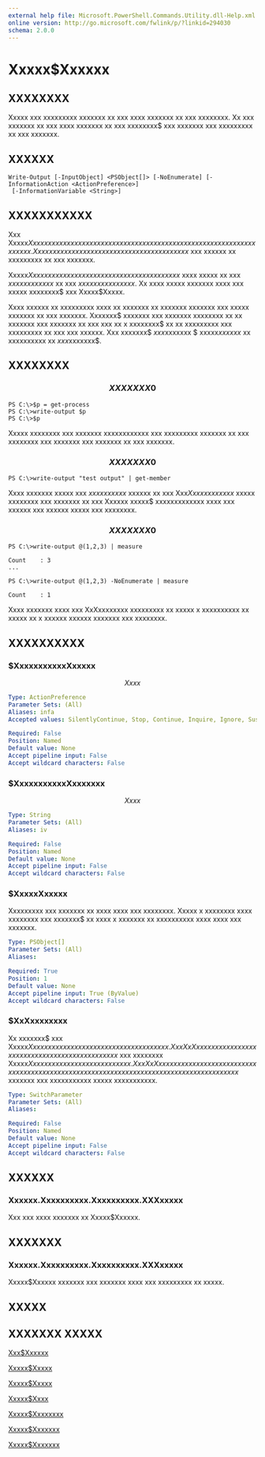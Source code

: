 ```yaml
---
external help file: Microsoft.PowerShell.Commands.Utility.dll-Help.xml
online version: http://go.microsoft.com/fwlink/p/?linkid=294030
schema: 2.0.0
---
```


# Xxxxx$Xxxxxx
## XXXXXXXX
Xxxxx xxx xxxxxxxxx xxxxxxx xx xxx xxxx xxxxxxx xx xxx xxxxxxxx.
Xx xxx xxxxxxx xx xxx xxxx xxxxxxx xx xxx xxxxxxxx$ xxx xxxxxxx xxx xxxxxxxxx xx xxx xxxxxxx.

## XXXXXX

```
Write-Output [-InputObject] <PSObject[]> [-NoEnumerate] [-InformationAction <ActionPreference>]
 [-InformationVariable <String>]
```

## XXXXXXXXXXX
Xxx Xxxxx$Xxxxxx xxxxxx xxxxx xxx xxxxxxxxx xxxxxx xxxx xxx xxxxxxxx xx xxx xxxx xxxxxxx.
Xx xxx xxxxxxx xx xxx xxxx xxxxxxx xx xxx xxxxxxxx$ xxx xxxxxx xx xxxxxxxxx xx xxx xxxxxxx.

Xxxxx$Xxxxxx xxxxx xxxxxxx xxxx xxx xxxxxxx xxxxxxxx$ xxxx xxxxx xx xxx $xxxxxx xxxxxx$ xx xxx $xxxxxxx xxxxxxxx.$ Xx xxxx xxxxx xxxxxxx xxxx xxx xxxxx xxxxxxxx$ xxx Xxxxx$Xxxxx.

Xxxx xxxxxx xx xxxxxxxxx xxxx xx xxxxxxx xx xxxxxxx xxxxxxx xxx xxxxx xxxxxxx xx xxx xxxxxxx.
Xxxxxxx$ xxxxxxx xxx xxxxxxx xxxxxxxx xx xx xxxxxxx xxx xxxxxxx xx xxx xxx xx x xxxxxxxx$ xx xx xxxxxxxxx xxx xxxxxxxxx xx xxx xxx xxxxxx.
Xxx xxxxxxx$ $xxx$xxxxxxx $ xxxxx$xxxxxx$ xx xxxxxxxxxx xx $xxx$xxxxxxx$.

## XXXXXXXX

### $$$$$$$$$$$$$$$$$$$$$$$$$$ XXXXXXX 0 $$$$$$$$$$$$$$$$$$$$$$$$$$
```
PS C:\>$p = get-process
PS C:\>write-output $p
PS C:\>$p
```

Xxxxx xxxxxxxx xxx xxxxxxx xxxxxxxxxxxx xxx xxxxxxxxx xxxxxxx xx xxx xxxxxxxx xxx xxxxxxx xxx xxxxxxx xx xxx xxxxxxx.

### $$$$$$$$$$$$$$$$$$$$$$$$$$ XXXXXXX 0 $$$$$$$$$$$$$$$$$$$$$$$$$$
```
PS C:\>write-output "test output" | get-member
```

Xxxx xxxxxxx xxxxx xxx $xxxx xxxxxx$ xxxxxx xx xxx Xxx$Xxxxxx xxxxxx$ xxxxx xxxxxxxx xxx xxxxxxx xx xxx Xxxxxx xxxxx$ xxxxxxxxxxxxx xxxx xxx xxxxxx xxx xxxxxx xxxxx xxx xxxxxxxx.

### $$$$$$$$$$$$$$$$$$$$$$$$$$ XXXXXXX 0 $$$$$$$$$$$$$$$$$$$$$$$$$$
```
PS C:\>write-output @(1,2,3) | measure

Count    : 3
...

PS C:\>write-output @(1,2,3) -NoEnumerate | measure

Count    : 1
```

Xxxx xxxxxxx xxxx xxx XxXxxxxxxxx xxxxxxxxx xx xxxxx x xxxxxxxxxx xx xxxxx xx x xxxxxx xxxxxx xxxxxxx xxx xxxxxxxx.

## XXXXXXXXXX

### $XxxxxxxxxxxXxxxxx
$$Xxxx$$

```yaml
Type: ActionPreference
Parameter Sets: (All)
Aliases: infa
Accepted values: SilentlyContinue, Stop, Continue, Inquire, Ignore, Suspend

Required: False
Position: Named
Default value: None
Accept pipeline input: False
Accept wildcard characters: False
```

### $XxxxxxxxxxxXxxxxxxx
$$Xxxx$$

```yaml
Type: String
Parameter Sets: (All)
Aliases: iv

Required: False
Position: Named
Default value: None
Accept pipeline input: False
Accept wildcard characters: False
```

### $XxxxxXxxxxx
Xxxxxxxxx xxx xxxxxxx xx xxxx xxxx xxx xxxxxxxx.
Xxxxx x xxxxxxxx xxxx xxxxxxxx xxx xxxxxxx$ xx xxxx x xxxxxxx xx xxxxxxxxxx xxxx xxxx xxx xxxxxxx.

```yaml
Type: PSObject[]
Parameter Sets: (All)
Aliases: 

Required: True
Position: 1
Default value: None
Accept pipeline input: True (ByValue)
Accept wildcard characters: False
```

### $XxXxxxxxxxx
Xx xxxxxxx$ xxx Xxxxx$Xxxxxx xxxxxx xxxxxx xxxxxxxxxx xxx xxxxxx.
Xxx XxXxxxxxxxx xxxxxxxxx xxxxxxxxxx xxx xxxxxxx xxxxxxxx$ xxx xxxxxxxx Xxxxx$Xxxxxx xxxx xxxxxxxxxxx xxxxxx.
Xxx XxXxxxxxxxx xxxxxxxxx xxx xx xxxxxx xx xxxxxxxxxxx xxxx xxxx xxxxxxx xx xxxxxxxx xxxxxxxx xx xxxxxxxxxxx$ xxxxxxx xxx xxxxxxxxxxx xxxxx xxxxxxxxxxx.

```yaml
Type: SwitchParameter
Parameter Sets: (All)
Aliases: 

Required: False
Position: Named
Default value: None
Accept pipeline input: False
Accept wildcard characters: False
```

## XXXXXX

### Xxxxxx.Xxxxxxxxxx.Xxxxxxxxxx.XXXxxxxx
Xxx xxx xxxx xxxxxxx xx Xxxxx$Xxxxxx.

## XXXXXXX

### Xxxxxx.Xxxxxxxxxx.Xxxxxxxxxx.XXXxxxxx
Xxxxx$Xxxxxx xxxxxxx xxx xxxxxxx xxxx xxx xxxxxxxxx xx xxxxx.

## XXXXX

## XXXXXXX XXXXX

[Xxx$Xxxxxx]()

[Xxxxx$Xxxxx]()

[Xxxxx$Xxxxx]()

[Xxxxx$Xxxx]()

[Xxxxx$Xxxxxxxx]()

[Xxxxx$Xxxxxxx]()

[Xxxxx$Xxxxxxx]()

